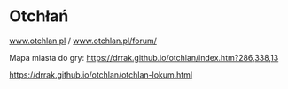 # Otchłań
www.otchlan.pl / www.otchlan.pl/forum/

Mapa miasta do gry: https://drrak.github.io/otchlan/index.htm?286,338,13

https://drrak.github.io/otchlan/otchlan-lokum.html
